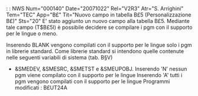  :  : NWS Num="000140" Date="20071022" Rel="V2R3" Atr="S. Arrighini" Tem="TEC" App="B£" Tit="Nuovo campo in tabella B£5 (Personalizzazione B£)" Sts="20"
E' stato aggiunto un nuovo campo alla tabella B£5.
Mediante tale campo (T$B£5I) è possibile decidere se compilare i pgm con il supporto per le lingue
o meno.

Inserendo BLANK vengono compilati con il supporto per le lingue solo i pgm in librerie standard.
Come librerie standard si intendono quelle contenute nelle seguenti variabili di sistema (tab. B§V)
- &SMEDEV, &SMESRC, &SMETST e &SMEUPOBJ.
Inserendo 'N' nessun pgm viene compilato con il supporto per le lingue
Inserendo 'A' tutti i pgm vengono compilati con il supporto per le lingue 
Programmi modificati : 
B£UT24A
